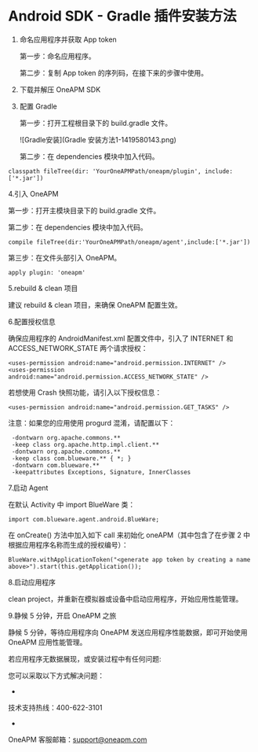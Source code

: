 # Android SDK - Gradle 插件安装方法

1. 命名应用程序并获取 App token

    第一步：命名应用程序。

    第二步：复制 App token 的序列码，在接下来的步骤中使用。

2. 下载并解压 OneAPM SDK

3. 配置 Gradle

    第一步：打开工程根目录下的 build.gradle 文件。
    
    ![Gradle安装](Gradle 安装方法1-1419580143.png)

    第二步：在 dependencies 模块中加入代码。

```classpath fileTree(dir: 'YourOneAPMPath/oneapm/plugin', include: ['*.jar'])```

4.引入 OneAPM

第一步：打开主模块目录下的 build.gradle 文件。

第二步：在 dependencies 模块中加入代码。

```compile fileTree(dir:'YourOneAPMPath/oneapm/agent',include:['*.jar'])```

第三步：在文件头部引入 OneAPM。

```apply plugin: 'oneapm'```

5.rebuild & clean 项目

建议 rebuild & clean 项目，来确保 OneAPM 配置生效。

6.配置授权信息

确保应用程序的 AndroidManifest.xml 配置文件中，引入了 INTERNET 和 ACCESS_NETWORK_STATE 两个请求授权：

```
<uses-permission android:name="android.permission.INTERNET" />
<uses-permission android:name="android.permission.ACCESS_NETWORK_STATE" />
```

若想使用 Crash 快照功能，请引入以下授权信息：

```
<uses-permission android:name="android.permission.GET_TASKS" />
```

注意：如果您的应用使用 progurd 混淆，请配置以下：

```
 -dontwarn org.apache.commons.**
 -keep class org.apache.http.impl.client.**
 -dontwarn org.apache.commons.**
 -keep class com.blueware.** { *; }
 -dontwarn com.blueware.**
 -keepattributes Exceptions, Signature, InnerClasses
```

7.启动 Agent

在默认 Activity 中 import BlueWare 类：

```import com.blueware.agent.android.BlueWare;```

在 onCreate() 方法中加入如下 call 来初始化 oneAPM（其中包含了在步骤 2 中根据应用程序名称而生成的授权编号）：

```BlueWare.withApplicationToken("<generate app token by creating a name above>").start(this.getApplication());```

8.启动应用程序

clean project，并重新在模拟器或设备中启动应用程序，开始应用性能管理。

9.静候 5 分钟，开启 OneAPM 之旅

静候 5 分钟，等待应用程序向 OneAPM 发送应用程序性能数据，即可开始使用 OneAPM 应用性能管理。

若应用程序无数据展现，或安装过程中有任何问题:

您可以采取以下方式解决问题：

* 
技术支持热线：400-622-3101

*     
OneAPM 客服邮箱：support@oneapm.com